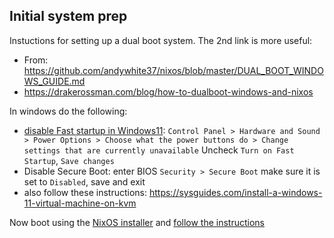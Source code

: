 
## Initial system prep

Instuctions for setting up a dual boot system.  The 2nd link is more useful:
- From: https://github.com/andywhite37/nixos/blob/master/DUAL_BOOT_WINDOWS_GUIDE.md
- https://drakerossman.com/blog/how-to-dualboot-windows-and-nixos

In windows do the following:
- [disable Fast startup in Windows11](https://www.solveyourtech.com/how-to-disable-fast-startup-in-windows-11-a-step-by-step-guide/): `Control Panel > Hardware and Sound > Power Options > Choose what the power buttons do > Change settings that are currently unavailable` Uncheck `Turn on Fast Startup`, `Save changes`
- Disable Secure Boot: enter BIOS `Security > Secure Boot` make sure it is set to `Disabled`, save and exit
- also follow these instructions: https://sysguides.com/install-a-windows-11-virtual-machine-on-kvm

Now boot using the [NixOS installer](https://nixos.org/download/#nixos-iso) and [follow the instructions](https://nixos.org/manual/nixos/stable/#sec-installation)




```

```
